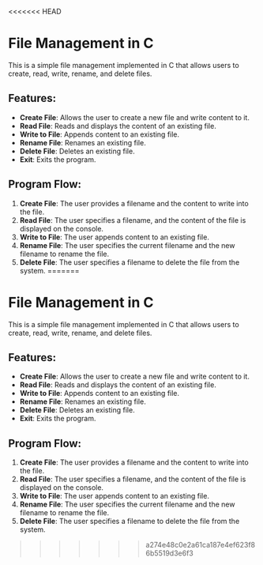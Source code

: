 <<<<<<< HEAD
# File Management in C

This is a simple file management implemented in C that allows users to create, read, write, rename, and delete files.

## Features:

- **Create File**: Allows the user to create a new file and write content to it.
- **Read File**: Reads and displays the content of an existing file.
- **Write to File**: Appends content to an existing file.
- **Rename File**: Renames an existing file.
- **Delete File**: Deletes an existing file.
- **Exit**: Exits the program.

## Program Flow:

1. **Create File**: The user provides a filename and the content to write into the file.
2. **Read File**: The user specifies a filename, and the content of the file is displayed on the console.
3. **Write to File**: The user appends content to an existing file.
4. **Rename File**: The user specifies the current filename and the new filename to rename the file.
5. **Delete File**: The user specifies a filename to delete the file from the system.
=======
# File Management in C

This is a simple file management implemented in C that allows users to create, read, write, rename, and delete files.

## Features:

- **Create File**: Allows the user to create a new file and write content to it.
- **Read File**: Reads and displays the content of an existing file.
- **Write to File**: Appends content to an existing file.
- **Rename File**: Renames an existing file.
- **Delete File**: Deletes an existing file.
- **Exit**: Exits the program.

## Program Flow:

1. **Create File**: The user provides a filename and the content to write into the file.
2. **Read File**: The user specifies a filename, and the content of the file is displayed on the console.
3. **Write to File**: The user appends content to an existing file.
4. **Rename File**: The user specifies the current filename and the new filename to rename the file.
5. **Delete File**: The user specifies a filename to delete the file from the system.
>>>>>>> a274e48c0e2a61ca187e4ef623f86b5519d3e6f3
